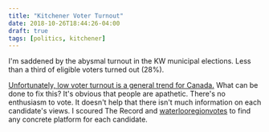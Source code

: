 ```yaml
---
title: "Kitchener Voter Turnout"
date: 2018-10-26T18:44:26-04:00
draft: true
tags: [politics, kitchener]
---
```


I'm saddened by the abysmal turnout in the KW municipal elections.
Less than a third of eligible voters turned out (28%).

[Unfortunately, low voter turnout is a general trend for Canada.](https://www.conferenceboard.ca/hcp/Details/society/voter-turnout.aspx?AspxAutoDetectCookieSupport=1)
What can be done to fix this? It's obvious that people are apathetic. There's no enthusiasm to vote. It doesn't help that there isn't much information on each candidate's views. I scoured The Record and [waterlooregionvotes](https://waterlooregionvotes.com) to find any concrete platform for each candidate.